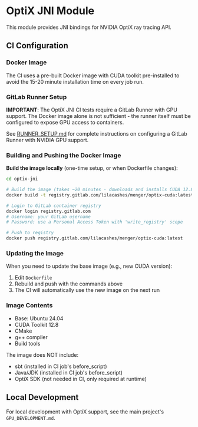 # OptiX JNI Module

This module provides JNI bindings for NVIDIA OptiX ray tracing API.

## CI Configuration

### Docker Image

The CI uses a pre-built Docker image with CUDA toolkit pre-installed to avoid the 15-20 minute installation time on every job run.

### GitLab Runner Setup

**IMPORTANT**: The OptiX JNI CI tests require a GitLab Runner with GPU support. The Docker image alone is not sufficient - the runner itself must be configured to expose GPU access to containers.

See [RUNNER_SETUP.md](RUNNER_SETUP.md) for complete instructions on configuring a GitLab Runner with NVIDIA GPU support.

### Building and Pushing the Docker Image

**Build the image locally** (one-time setup, or when Dockerfile changes):

```bash
cd optix-jni

# Build the image (takes ~20 minutes - downloads and installs CUDA 12.8)
docker build -t registry.gitlab.com/lilacashes/menger/optix-cuda:latest .

# Login to GitLab container registry
docker login registry.gitlab.com
# Username: your GitLab username
# Password: use a Personal Access Token with 'write_registry' scope

# Push to registry
docker push registry.gitlab.com/lilacashes/menger/optix-cuda:latest
```

### Updating the Image

When you need to update the base image (e.g., new CUDA version):

1. Edit `Dockerfile`
2. Rebuild and push with the commands above
3. The CI will automatically use the new image on the next run

### Image Contents

- Base: Ubuntu 24.04
- CUDA Toolkit 12.8
- CMake
- g++ compiler
- Build tools

The image does NOT include:
- sbt (installed in CI job's before_script)
- Java/JDK (installed in CI job's before_script)
- OptiX SDK (not needed in CI, only required at runtime)

## Local Development

For local development with OptiX support, see the main project's `GPU_DEVELOPMENT.md`.

